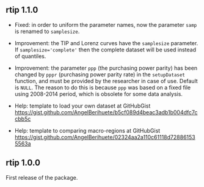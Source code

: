 rtip 1.1.0
----------------------------------------------------------------

* Fixed: in order to uniform the parameter names, now the parameter `samp` 
  is renamed to `samplesize`.

* Improvement: the TIP and Lorenz curves have the `samplesize` parameter. If
  `samplesize='complete'` then the complete dataset will be used instead of 
  quantiles.

* Improvement: the parameter `ppp` (the purchasing power parity) has been changed by `pppr` 
  (purchasing power parity rate) in the `setupDataset` function, 
  and must be provided by the researcher in case of use. Default is `NULL`.
  The reason to do this is because `ppp` was based on a fixed file using 2008-2014 period, which
  is obsolete for some data analysis.
  
* Help: template to load your own dataset at GitHubGist https://gist.github.com/AngelBerihuete/b5cf089d4beac3adb1b004dfc7ccbb5c

* Help: template to comparing macro-regions at GitHubGist https://gist.github.com/AngelBerihuete/02324aa2a110c61118d728861535563a

rtip 1.0.0
----------------------------------------------------------------

First release of the package.
